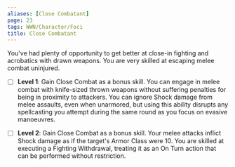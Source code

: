 ```yaml
---
aliases: [Close Combatant]
page: 23
tags: WWN/Character/Foci
title: Close Combatant
---
```


You've had plenty of opportunity to get better at close-in fighting and acrobatics with drawn weapons. You are very skilled at escaping melee combat uninjured.

- [ ] **Level 1**: Gain Close Combat as a bonus skill. You can engage in melee combat with knife-sized thrown weapons without suffering penalties for being in proximity to attackers. You can ignore Shock damage from melee assaults, even when unarmored, but using this ability disrupts any spellcasting you attempt during the same round as you focus on evasive manoeuvres.

- [ ] **Level 2**: Gain Close Combat as a bonus skill. Your melee attacks inflict Shock damage as if the target's Armor Class were 10. You are skilled at executing a Fighting Withdrawal, treating it as an On Turn action that can be performed without restriction.

